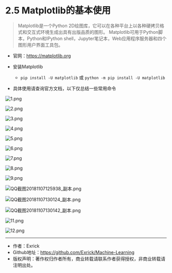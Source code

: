 # 2.5 Matplotlib的基本使用

> Matplotlib是一个Python 2D绘图库，它可以在各种平台上以各种硬拷贝格式和交互式环境生成出具有出版品质的图形。 Matplotlib可用于Python脚本，Python和IPython shell，Jupyter笔记本，Web应用程序服务器和四个图形用户界面工具包。

- 官网：https://matplotlib.org

- 安装Matplotlib
    - `pip install -U matplotlib` 或 `python -m pip install -U matplotlib`
- 具体使用请查询官方文档，以下仅总结一些常用命令

![1.png](https://i.loli.net/2018/11/07/5be1bfec79c1e.png)

![2.png](https://i.loli.net/2018/11/07/5be1bfed86407.png)

![3.png](https://i.loli.net/2018/11/07/5be1bfeca74a7.png)

![4.png](https://i.loli.net/2018/11/07/5be1bfed765b5.png)

![5.png](https://i.loli.net/2018/11/07/5be1bfed70f47.png)

![6.png](https://i.loli.net/2018/11/07/5be1bfed8099a.png)

![7.png](https://i.loli.net/2018/11/07/5be1bfed66987.png)

![8.png](https://i.loli.net/2018/11/07/5be1bfed53579.png)

![9.png](https://i.loli.net/2018/11/07/5be1bfed9dfbf.png)

![QQ截图20181107125938_副本.png](https://i.loli.net/2018/11/07/5be272a13e5c2.png)

![QQ截图20181107130124_副本.png](https://i.loli.net/2018/11/07/5be272a15f3cd.png)

![QQ截图20181107130142_副本.png](https://i.loli.net/2018/11/07/5be272a162bb3.png)

![11.png](https://i.loli.net/2018/11/07/5be1c11a5d0bf.png)

![12.png](https://i.loli.net/2018/11/07/5be1c11b1b531.png)

---

- 作者：Exrick
- Github地址：https://github.com/Exrick/Machine-Learning
- 版权声明：著作权归作者所有，商业转载请联系作者获得授权，非商业转载请注明出处。
